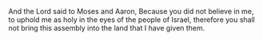 And the Lord said to Moses and Aaron, Because you did not believe in me, to uphold me as holy in the eyes of the people of Israel, therefore you shall not bring this assembly into the land that I have given them.
